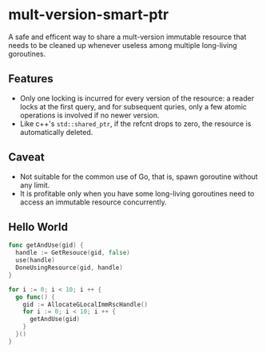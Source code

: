 # mult-version-smart-ptr

A safe and efficent way to share a mult-version immutable resource that needs to be cleaned up whenever useless among multiple long-living goroutines.

## Features

- Only one locking is incurred for every version of the resource: a reader locks at the first query, and for subsequent quries, only a few atomic operations is involved if no newer version.
- Like c++'s `std::shared_ptr`, if the refcnt drops to zero, the resource is automatically deleted.

## Caveat

- Not suitable for the common use of Go, that is, spawn goroutine without any limit.
- It is profitable only when you have some long-living goroutines need to access an immutable resource concurrently.

## Hello World

``` go
func getAndUse(gid) {
  handle := GetResouce(gid, false)
  use(handle)
  DoneUsingResource(gid, handle)
}

for i := 0; i < 10; i ++ {
  go func() {
    gid := AllocateGLocalImmRscHandle()
    for i := 0; i < 10; i ++ {
      getAndUse(gid)
    }
  }()
}
```
